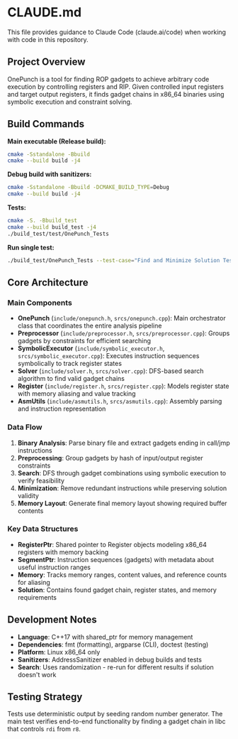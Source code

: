 # CLAUDE.md

This file provides guidance to Claude Code (claude.ai/code) when working with code in this repository.

## Project Overview

OnePunch is a tool for finding ROP gadgets to achieve arbitrary code execution by controlling registers and RIP. Given controlled input registers and target output registers, it finds gadget chains in x86_64 binaries using symbolic execution and constraint solving.

## Build Commands

**Main executable (Release build):**
```bash
cmake -Sstandalone -Bbuild
cmake --build build -j4
```

**Debug build with sanitizers:**
```bash
cmake -Sstandalone -Bbuild -DCMAKE_BUILD_TYPE=Debug
cmake --build build -j4
```

**Tests:**
```bash
cmake -S. -Bbuild_test
cmake --build build_test -j4
./build_test/test/OnePunch_Tests
```

**Run single test:**
```bash
./build_test/OnePunch_Tests --test-case="Find and Minimize Solution Test"
```

## Core Architecture

### Main Components

- **OnePunch** (`include/onepunch.h`, `srcs/onepunch.cpp`): Main orchestrator class that coordinates the entire analysis pipeline
- **Preprocessor** (`include/preprocessor.h`, `srcs/preprocessor.cpp`): Groups gadgets by constraints for efficient searching
- **SymbolicExecutor** (`include/symbolic_executor.h`, `srcs/symbolic_executor.cpp`): Executes instruction sequences symbolically to track register states
- **Solver** (`include/solver.h`, `srcs/solver.cpp`): DFS-based search algorithm to find valid gadget chains
- **Register** (`include/register.h`, `srcs/register.cpp`): Models register state with memory aliasing and value tracking
- **AsmUtils** (`include/asmutils.h`, `srcs/asmutils.cpp`): Assembly parsing and instruction representation

### Data Flow

1. **Binary Analysis**: Parse binary file and extract gadgets ending in call/jmp instructions
2. **Preprocessing**: Group gadgets by hash of input/output register constraints  
3. **Search**: DFS through gadget combinations using symbolic execution to verify feasibility
4. **Minimization**: Remove redundant instructions while preserving solution validity
5. **Memory Layout**: Generate final memory layout showing required buffer contents

### Key Data Structures

- **RegisterPtr**: Shared pointer to Register objects modeling x86_64 registers with memory backing
- **SegmentPtr**: Instruction sequences (gadgets) with metadata about useful instruction ranges
- **Memory**: Tracks memory ranges, content values, and reference counts for aliasing
- **Solution**: Contains found gadget chain, register states, and memory requirements

## Development Notes

- **Language**: C++17 with shared_ptr for memory management
- **Dependencies**: fmt (formatting), argparse (CLI), doctest (testing)
- **Platform**: Linux x86_64 only
- **Sanitizers**: AddressSanitizer enabled in debug builds and tests
- **Search**: Uses randomization - re-run for different results if solution doesn't work

## Testing Strategy

Tests use deterministic output by seeding random number generator. The main test verifies end-to-end functionality by finding a gadget chain in libc that controls `rdi` from `r8`.
